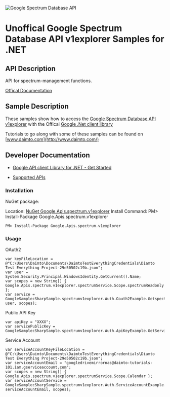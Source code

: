 ﻿![Google Spectrum Database API](https://www.gstatic.com/images/branding/product/1x/googleg_32dp.png)

# Unoffical Google Spectrum Database API v1explorer Samples for .NET  

## API Description

API for spectrum-management functions.

[Offical Documentation](http://developers.google.com/spectrum)

## Sample Description

These samples show how to access the [Google Spectrum Database API v1explorer](http://developers.google.com/spectrum) with the Offical [Google .Net client library](https://github.com/google/google-api-dotnet-client)

Tutorials to go along with some of these samples can be found on [www.daimto.com](http://www.daimto.com/)

## Developer Documentation

* [Google API client Library for .NET - Get Started](https://developers.google.com/api-client-library/dotnet/get_started)

* [Supported APIs](https://developers.google.com/api-client-library/dotnet/apis/)

### Installation

NuGet package:

Location: [NuGet Google.Apis.spectrum.v1explorer](https://www.nuget.org/packages/Google.Apis.spectrum.v1explorer)
Install Command: PM>  Install-Package Google.Apis.spectrum.v1explorer

```
PM> Install-Package Google.Apis.spectrum.v1explorer
```

### Usage

OAuth2
```
var keyFileLocation = @"C:\Users\Daimto\Documents\DaimtoTestEverythingCredentials\Diamto Test Everything Project-29e50502c19b.json";
var user = System.Security.Principal.WindowsIdentity.GetCurrent().Name;
var scopes = new String[] { Google.Apis.spectrum.v1explorer.spectrumService.Scope.spectrumReadonly };
var service = GoogleSamplecSharpSample.spectrumv1explorer.Auth.Oauth2Example.GetspectrumService(keyFileLocation, user, scopes);
```

Public API Key

```
var apiKey = "XXXX";
var servicePublicKey = GoogleSamplecSharpSample.spectrumv1explorer.Auth.ApiKeyExample.GetService(apiKey);
```

Service Account
```
var serviceAccountKeyFileLocation = @"C:\Users\Daimto\Documents\DaimtoTestEverythingCredentials\Diamto Test Everything Project-29e50502c19b.json";
var serviceAccountEmail = "googledrivemirrornas@daimto-tutorials-101.iam.gserviceaccount.com";
var scopes = new String[] { Google.Apis.spectrum.v1explorer.spectrumService.Scope.Calendar };            
var serviceAccountService = GoogleSamplecSharpSample.spectrumv1explorer.Auth.ServiceAccountExample.AuthenticateServiceAccount(serviceAccountKeyFileLocation, serviceAccountEmail, scopes);
```
